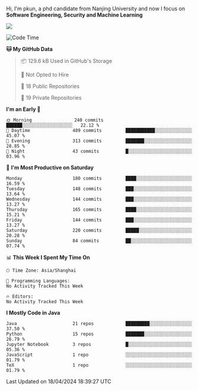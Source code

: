 Hi, I'm pkun, a phd candidate from Nanjing University and now I focus on **Software Engineering, Security and Machine Learning**

<!--![GitHub Snake Light](https://github.com/pppppkun/pppppkun/blob/output/github-snake.svg#gh-light-mode-only)-->
<!--![GitHub Snake dark](https://github.com/pppppkun/pppppkun/blob/output/github-snake-dark.svg#gh-dark-mode-only)-->

![](https://komarev.com/ghpvc/?username=pppppkun)
<!--START_SECTION:waka-->
![Code Time](http://img.shields.io/badge/Code%20Time-1%2C995%20hrs%2010%20mins-blue)

**🐱 My GitHub Data** 

> 📦 129.6 kB Used in GitHub's Storage 
 > 
> 🚫 Not Opted to Hire
 > 
> 📜 18 Public Repositories 
 > 
> 🔑 19 Private Repositories 
 > 
**I'm an Early 🐤** 

```text
🌞 Morning                240 commits         ██████░░░░░░░░░░░░░░░░░░░   22.12 % 
🌆 Daytime                489 commits         ███████████░░░░░░░░░░░░░░   45.07 % 
🌃 Evening                313 commits         ███████░░░░░░░░░░░░░░░░░░   28.85 % 
🌙 Night                  43 commits          █░░░░░░░░░░░░░░░░░░░░░░░░   03.96 % 
```
📅 **I'm Most Productive on Saturday** 

```text
Monday                   180 commits         ████░░░░░░░░░░░░░░░░░░░░░   16.59 % 
Tuesday                  148 commits         ███░░░░░░░░░░░░░░░░░░░░░░   13.64 % 
Wednesday                144 commits         ███░░░░░░░░░░░░░░░░░░░░░░   13.27 % 
Thursday                 165 commits         ████░░░░░░░░░░░░░░░░░░░░░   15.21 % 
Friday                   144 commits         ███░░░░░░░░░░░░░░░░░░░░░░   13.27 % 
Saturday                 220 commits         █████░░░░░░░░░░░░░░░░░░░░   20.28 % 
Sunday                   84 commits          ██░░░░░░░░░░░░░░░░░░░░░░░   07.74 % 
```


📊 **This Week I Spent My Time On** 

```text
🕑︎ Time Zone: Asia/Shanghai

💬 Programming Languages: 
No Activity Tracked This Week

🔥 Editors: 
No Activity Tracked This Week
```

**I Mostly Code in Java** 

```text
Java                     21 repos            █████████░░░░░░░░░░░░░░░░   37.50 % 
Python                   15 repos            ███████░░░░░░░░░░░░░░░░░░   26.79 % 
Jupyter Notebook         3 repos             █░░░░░░░░░░░░░░░░░░░░░░░░   05.36 % 
JavaScript               1 repo              ░░░░░░░░░░░░░░░░░░░░░░░░░   01.79 % 
TeX                      1 repo              ░░░░░░░░░░░░░░░░░░░░░░░░░   01.79 % 
```




 Last Updated on 18/04/2024 18:39:27 UTC
<!--END_SECTION:waka-->
